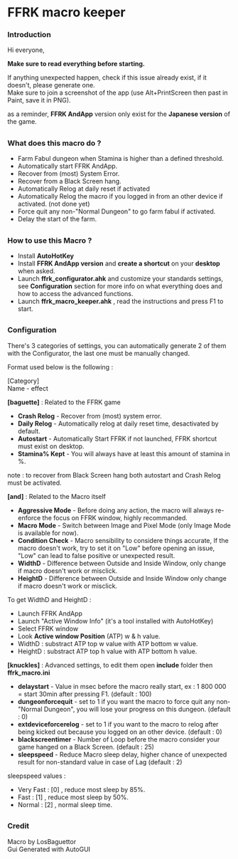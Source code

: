 # FFRK macro keeper

### Introduction

Hi everyone,

**Make sure to read everything before starting.**  

If anything unexpected happen, check if this issue already exist, if it doesn't, please generate one.  
Make sure to join a screenshot of the app (use Alt+PrintScreen then past in Paint, save it in PNG).  

as a reminder, **FFRK AndApp** version only exist for the **Japanese version** of the game.


##

### What does this macro do ?

- Farm Fabul dungeon when Stamina is higher than a defined threshold.
- Automatically start FFRK AndApp.
- Recover from (most) System Error.
- Recover from a Black Screen hang.
- Automatically Relog at daily reset if activated
- Automatically Relog the macro if you logged in from an other device if activated. (not done yet)
- Force quit any non-"Normal Dungeon" to go farm fabul if activated.
- Delay the start of the farm.

##

### How to use this Macro ?

- Install **AutoHotKey**
- Install **FFRK AndApp version** and **create a shortcut** on your **desktop** when asked.
- Launch **ffrk_configurator.ahk** and customize your standards settings, see **Configuration** section for more info on what everything does and how to access the advanced functions.
- Launch **ffrk_macro_keeper.ahk** , read the instructions and press F1 to start.

##

### Configuration

There's 3 categories of settings, you can automatically generate 2 of them with the Configurator, the last one must be manually changed.

Format used below is the following : 

[Category]  
Name - effect

**[baguette]** : Related to the FFRK game
- **Crash Relog** - Recover from (most) system error.
- **Daily Relog** - Automatically relog at daily reset time, desactivated by default.
- **Autostart** - Automatically Start FFRK if not launched, FFRK shortcut must exist on desktop.
- **Stamina% Kept** - You will always have at least this amount of stamina in %.

note : to recover from Black Screen hang both autostart and Crash Relog must be activated.

**[and]** : Related to the Macro itself
- **Aggressive Mode** - Before doing any action, the macro will always re-enforce the focus on FFRK window, highly recommanded.
- **Macro Mode** - Switch between Image and Pixel Mode (only Image Mode is available for now).
- **Condition Check** - Macro sensibility to considere things accurate, If the macro doesn't work, try to set it on "Low" before opening an issue, "Low" can lead to false positive or unexpected result.
- **WidthD** - Difference between Outside and Inside Window, only change if macro doesn't work or misclick.
- **HeightD** - Difference between Outside and Inside Window only change if macro doesn't work or misclick.

To get WidthD and HeightD :
- Launch FFRK AndApp
- Launch "Active Window Info" (it's a tool installed with AutoHotKey)
- Select FFRK window
- Look **Active window Position** (ATP) w & h value.
- WidthD : substract ATP top w value with ATP bottom w value.
- HeightD : substract ATP top h value with ATP bottom h value.

**[knuckles]** : Advanced settings, to edit them open **include** folder then **ffrk_macro.ini**
- **delaystart** - Value in msec before the macro really start, ex : 1 800 000 = start 30min after pressing F1. (default : 100)
- **dungeonforcequit** - set to 1 if you want the macro to force quit any non-"Normal Dungeon", you will lose your progress on this dungeon. (default : 0)
- **extdeviceforcerelog** - set to 1 if you want to the macro to relog after being kicked out because you logged on an other device. (default : 0)
- **blackscreentimer** - Number of Loop before the macro consider your game hanged on a Black Screen. (default : 25)
- **sleepspeed** - Reduce Macro sleep delay,  higher chance of unexpected result for non-standard value in case of Lag (default : 2)

sleepspeed values :
- Very Fast : [0] , reduce most sleep by 85%.
- Fast : [1] , reduce most sleep by 50%.
- Normal : [2] , normal sleep time.

##

### Credit

Macro by LosBaguettor  
Gui Generated with AutoGUI

